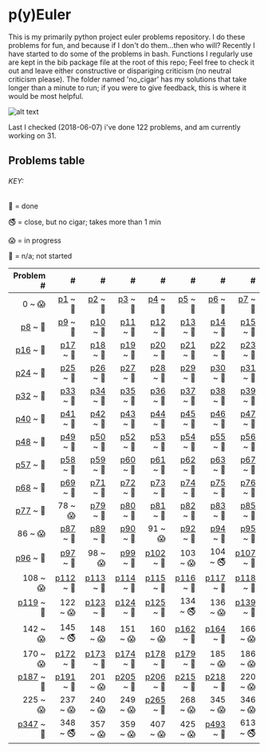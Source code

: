 # p(y)Euler

This is my primarily python project euler problems repository.
I do these problems for fun, and because if I don't do them...then who will?
Recently I have started to do some of the problems in bash. 
Functions I regularly use are kept in the bib package file at the root of this repo;
Feel free to check it out and leave either constructive or dispariging criticism (no neutral criticism please). 
The folder named 'no_cigar' has my solutions that take longer than a minute to run; 
if you were to give feedback, this is where it would be most helpful.

![alt text](https://projecteuler.net/profile/rubinj.png)

Last I checked (2018-06-07) i've done 122 problems, and am currently working on 31.

## Problems table

###### KEY:
 
:snake: = done

:no_smoking: = close, but no cigar; takes more than 1 min

:scream: = in progress

:see_no_evil: = n/a; not started

| Problem # | # | # | # | # | # | # | # |
| ---: | ---: | ---: | ---: | ---: | ---: | ---: | ---: |
|0 ~ :scream:|[p1](done/euler_001.py) ~ :snake:|[p2](done/euler_002.py) ~ :snake:|[p3](done/euler_003.py) ~ :snake:|[p4](done/euler_004.py) ~ :snake:|[p5](done/euler_005.py) ~ :snake:|[p6](done/euler_006.py) ~ :snake:|[p7](done/euler_007.py) ~ :snake:|
|[p8](done/euler_008.py) ~ :snake:|[p9](done/euler_009.py) ~ :snake:|[p10](done/euler_010.py) ~ :snake:|[p11](done/euler_011.py) ~ :snake:|[p12](done/euler_012.py) ~ :snake:|[p13](done/euler_013.py) ~ :snake:|[p14](done/euler_014.py) ~ :snake:|[p15](done/euler_015.py) ~ :snake:|
|[p16](done/euler_016.py) ~ :snake:|[p17](done/euler_017.py) ~ :snake:|[p18](done/euler_018.py) ~ :snake:|[p19](done/euler_019.py) ~ :snake:|[p20](done/euler_020.py) ~ :snake:|[p21](done/euler_021.py) ~ :snake:|[p22](done/euler_022.py) ~ :snake:|[p23](done/euler_023.py) ~ :snake:|
|[p24](done/euler_024.py) ~ :snake:|[p25](done/euler_025.py) ~ :snake:|[p26](done/euler_026.py) ~ :snake:|[p27](done/euler_027.py) ~ :snake:|[p28](done/euler_028.py) ~ :snake:|[p29](done/euler_029.py) ~ :snake:|[p30](done/euler_030.py) ~ :snake:|[p31](done/euler_031.py) ~ :snake:|
|[p32](done/euler_032.py) ~ :snake:|[p33](done/euler_033.py) ~ :snake:|[p34](done/euler_034.py) ~ :snake:|[p35](done/euler_035.py) ~ :snake:|[p36](done/euler_036.py) ~ :snake:|[p37](done/euler_037.py) ~ :snake:|[p38](done/euler_038.py) ~ :snake:|[p39](done/euler_039.py) ~ :snake:|
|[p40](done/euler_040.py) ~ :snake:|[p41](done/euler_041.py) ~ :snake:|[p42](done/euler_042.py) ~ :snake:|[p43](done/euler_043.py) ~ :snake:|[p44](done/euler_044.py) ~ :snake:|[p45](done/euler_045.py) ~ :snake:|[p46](done/euler_046.py) ~ :snake:|[p47](done/euler_047.py) ~ :snake:|
|[p48](done/euler_048.py) ~ :snake:|[p49](done/euler_049.py) ~ :snake:|[p50](done/euler_050.py) ~ :snake:|[p52](done/euler_052.py) ~ :snake:|[p53](done/euler_053.py) ~ :snake:|[p54](done/euler_054.py) ~ :snake:|[p55](done/euler_055.py) ~ :snake:|[p56](done/euler_056.py) ~ :snake:|
|[p57](done/euler_057.py) ~ :snake:|[p58](done/euler_058.py) ~ :snake:|[p59](done/euler_059.py) ~ :snake:|[p60](done/euler_060.py) ~ :snake:|[p61](done/euler_061.py) ~ :snake:|[p62](done/euler_062.py) ~ :snake:|[p63](done/euler_063.py) ~ :snake:|[p67](done/euler_067.py) ~ :snake:|
|[p68](done/euler_068.py) ~ :snake:|[p69](done/euler_069.py) ~ :snake:|[p71](done/euler_071.py) ~ :snake:|[p72](done/euler_072.py) ~ :snake:|[p73](done/euler_073.py) ~ :snake:|[p74](done/euler_074.py) ~ :snake:|[p75](done/euler_075.py) ~ :snake:|[p76](done/euler_076.py) ~ :snake:|
|[p77](done/euler_077.py) ~ :snake:|78 ~ :scream:|[p79](done/euler_079.py) ~ :snake:|[p80](done/euler_080.py) ~ :snake:|[p81](done/euler_081.py) ~ :snake:|[p82](done/euler_082.py) ~ :snake:|[p83](done/euler_083.py) ~ :snake:|[p85](done/euler_085.py) ~ :snake:|
|86 ~ :scream:|[p87](done/euler_087.py) ~ :snake:|[p89](done/euler_089.py) ~ :snake:|[p90](done/euler_090.py) ~ :snake:|91 ~ :scream:|[p92](done/euler_092.py) ~ :snake:|[p94](done/euler_094.py) ~ :snake:|[p95](done/euler_095.py) ~ :snake:|
|[p96](done/euler_096.py) ~ :snake:|[p97](done/euler_097.py) ~ :snake:|98 ~ :scream:|[p99](done/euler_099.py) ~ :snake:|[p102](done/euler_102.py) ~ :snake:|103 ~ :scream:|104 ~ :no_smoking:|[p107](done/euler_107.py) ~ :snake:|
|108 ~ :scream:|[p112](done/euler_112.py) ~ :snake:|[p113](done/euler_113.py) ~ :snake:|[p114](done/euler_114.py) ~ :snake:|[p115](done/euler_115.py) ~ :snake:|[p116](done/euler_116.py) ~ :snake:|[p117](done/euler_117.py) ~ :snake:|[p118](done/euler_118.py) ~ :snake:|
|[p119](done/euler_119.py) ~ :snake:|122 ~ :scream:|[p123](done/euler_123.py) ~ :snake:|[p124](done/euler_124.py) ~ :snake:|[p125](done/euler_125.py) ~ :snake:|134 ~ :no_smoking:|136 ~ :scream:|[p139](done/euler_139.py) ~ :snake:|
|142 ~ :scream:|145 ~ :no_smoking:|148 ~ :scream:|151 ~ :scream:|160 ~ :scream:|[p162](done/euler_162.py) ~ :snake:|[p164](done/euler_164.py) ~ :snake:|166 ~ :scream:|
|170 ~ :scream:|[p172](done/euler_172.py) ~ :snake:|[p173](done/euler_173.py) ~ :snake:|[p174](done/euler_174.py) ~ :snake:|[p178](done/euler_178.py) ~ :snake:|[p179](done/euler_179.py) ~ :snake:|185 ~ :scream:|186 ~ :scream:|
|[p187](done/euler_187.py) ~ :snake:|[p191](done/euler_191.py) ~ :snake:|201 ~ :scream:|[p205](done/euler_205.py) ~ :snake:|[p206](done/euler_206.py) ~ :snake:|[p215](done/euler_215.py) ~ :snake:|[p218](done/euler_218.py) ~ :snake:|220 ~ :scream:|
|225 ~ :scream:|237 ~ :scream:|240 ~ :scream:|249 ~ :scream:|[p265](done/euler_265.py) ~ :snake:|268 ~ :scream:|345 ~ :scream:|346 ~ :scream:|
|[p347](done/euler_347.py) ~ :snake:|348 ~ :no_smoking:|357 ~ :scream:|359 ~ :scream:|407 ~ :scream:|425 ~ :scream:|[p493](done/euler_493.py) ~ :snake:|613 ~ :no_smoking:|
